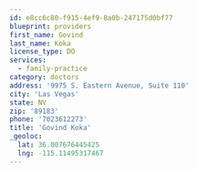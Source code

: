 ```yaml
---
id: e8cc6c80-f915-4ef9-8a0b-247175d0bf77
blueprint: providers
first_name: Govind
last_name: Koka
license_type: DO
services:
  - family-practice
category: doctors
address: '9975 S. Eastern Avenue, Suite 110'
city: 'Las Vegas'
state: NV
zip: '89183'
phone: '7023612273'
title: 'Govind Koka'
_geoloc:
  lat: 36.007676445425
  lng: -115.11495317467
---
```

